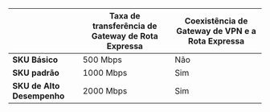 | | **Taxa de transferência de Gateway de Rota Expressa** | **Coexistência de Gateway de VPN e a Rota Expressa**|
|-------------------------------------|-------------------------------------|-----------------------------------------|
| **SKU Básico** | 500 Mbps | Não |
| **SKU padrão** | 1000 Mbps | Sim |
| **SKU de Alto Desempenho** | 2000 Mbps | Sim |

<!---HONumber=AcomDC_0921_2016-->